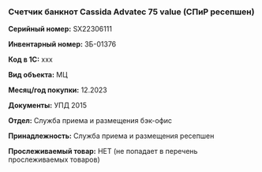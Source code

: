 ###  Счетчик банкнот Cassida Advatec 75 value (СПиР ресепшен) </br>

**Серийный номер:** SX22306111 </br>

**Инвентарный номер:** ЗБ-01376 </br>

**Код в 1С:** xxx </br> 

**Вид объекта:** МЦ

**Месяц/год покупки:** 12.2023  </br>

**Документы:** УПД 2015 </br>

**Отдел:** Служба приема и размещения бэк-офис</br>

**Принадлежность:** Служба приема и размещения ресепшен </br>

**Прослеживаемый товар:** НЕТ (не попадает в перечень прослеживаемых товаров)
